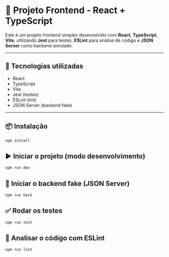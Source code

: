 # 📘 Projeto Frontend - React + TypeScript

Este é um projeto frontend simples desenvolvido com **React**, **TypeScript**, **Vite**, utilizando **Jest** para testes, **ESLint** para análise de código e **JSON Server** como backend simulado.

---

## 🚀 Tecnologias utilizadas

- React
- TypeScript
- Vite
- Jest (testes)
- ESLint (lint)
- JSON Server (backend fake)

---

## 📦 Instalação

```bash
npm install
```

## ▶️ Iniciar o projeto (modo desenvolvimento)

```bash
npm run dev
```

## 🔌 Iniciar o backend fake (JSON Server)

```bash
npm run back
```

## ✅ Rodar os testes

```bash
npm run test
```

## 🧹 Analisar o código com ESLint

```bash
npm run lint
```

